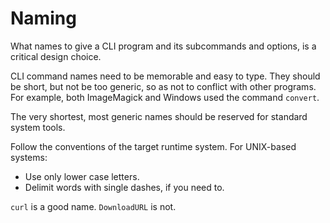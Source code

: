 # Naming

What names to give a CLI program and its subcommands and options, is a critical design choice.

CLI command names need to be memorable and easy to type. They should be short, but not be too generic, so as not to conflict with other programs. For example, both ImageMagick and Windows used the command `convert`.

The very shortest, most generic names should be reserved for standard system tools.

Follow the conventions of the target runtime system. For UNIX-based systems:

- Use only lower case letters.
- Delimit words with single dashes, if you need to.

`curl` is a good name. `DownloadURL` is not.
